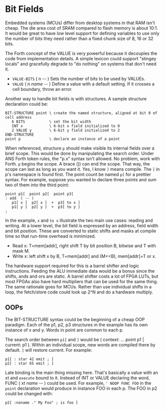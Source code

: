 # Bit Fields

Embedded systems (MCUs) differ from desktop systems in that RAM isn't cheap. The die area cost of SRAM compared to flash memory is about 10:1. It would be great to have low level support for defining variables to use only the number of bits they need rather than a fixed chunk size of 8, 16 or 32 bits.

The Forth concept of the VALUE is very powerful because it decouples the code from implementation details. A simple lexicon could support "stingey locals" and gracefully degrade to "do nothing" on systems that don't need it.

- `VALUE-BITS` ( n -- ) Sets the number of bits to be used by VALUEs.
- `VALUE` ( n *name* -- ) Define a value with a default setting. If it crosses a cell boundary, throw an error.

Another way to handle bit fields is with structures. A sample structure declaration could be:
```
BIT-STRUCTURE point \ create the named structure, aligned at bit 0 of cell address
   6 BITS           \ set the bit width
   INT x            \ 6-bit x field initialized to 0 
   2 VALUE y        \ 6-bit y field initialized to 2 
END-STRUCTURE
point p             \ declare an instance of a point
```

When referenced, structure `p` should make visible its internal fields over a brief scope. This would be done by manipulating the search order. Under ANS Forth token rules, the "p.x" syntax isn't allowed. No problem, work with Forth. `p` begins the scope. A brace (]) can end the scope. That way, the scope can last as long as you want it. Yes, I know `]` means compile. The `]` in p's namespace is found first. The point count be named `p[` for a prettier syntax. For example, suppose you wanted to declare three points and sum two of them into the third point:

```
point p1[  point p2[  point p3[  
: add  ( -- )
   p1[ x ]  p2[ x ]  +  p3[ to x ] 
   p1[ y ]  p2[ y ]  +  p3[ to y ] 
;
```
In the example, `x` and `to x` illustrate the two main use cases: reading and writing. At a lower level, the bit field is expressed by an address, field width and bit position. These are converted to static shifts and masks at compile time so that run-time overhead is minimized.

- Read x: T=mem[addr], right shift T by bit position B, bitwise and T with mask M.
- Write x: left shift x by B, T=mem[addr] and (M<<B), mem[addr]=T or x.

The hardware support required for this is a barrel shifter and logic instructions. Feeding the ALU immediate data would be a bonus since the shifts, ands and ors are static. A barrel shifter costs a lot of FPGA LUTs, but most FPGAs also have hard multipliers that can be used for the same thing. The same rationale goes for MCUs. Rather than use individual shifts in a loop, the fetch/store code could look up 2^N and do a hardware multiply.

## OOPs

The BIT-STRUCTURE syntax could be the beginning of a cheap OOP paradigm. Each of the p1, p2, p3 structures in the example has its own instance of x and y. Words in point are common to each p. 

The search order between `p1[` and `]` would be ( context: ... point p1 | current: p1 ). Within an individual scope, new words are compiled there by default. `]` will restore current. For example:
```
p1[ : star 42 emit ; ]
p2[ : star 65 emit ; ]
```
Late binding is the main thing missing here. That's basically a value with an xt and `execute` bound to it. Instead of INT or VALUE declaring the word, FUNC ( xt *name* -- ) could be used. For example, `' NOOP FUNC FOO` in the `point` declaration would produce in instance FOO in each p. The FOO in p2 could be changed with:
```
p2[ :noname ." My Foo" ; is foo ]
```
